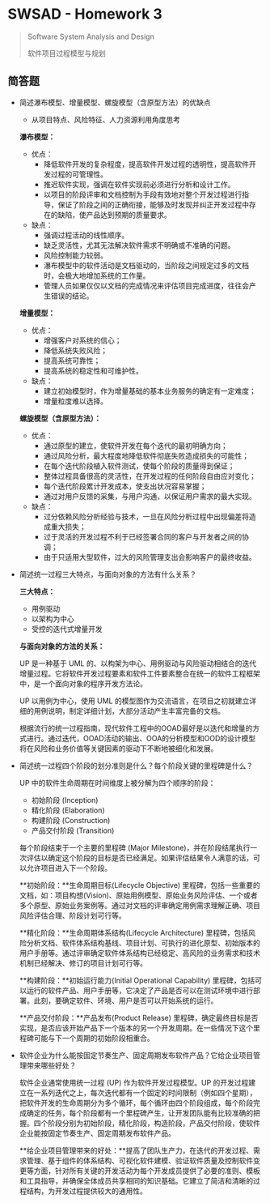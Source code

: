 # SWSAD - Homework 3

> Software System Analysis and Design
>
> 软件项目过程模型与规划

## 简答题

- 简述瀑布模型、增量模型、螺旋模型（含原型方法）的优缺点

  - 从项目特点、风险特征、人力资源利用角度思考

  **瀑布模型：**

  * 优点：
    * 降低软件开发的复杂程度，提高软件开发过程的透明性，提高软件开发过程的可管理性。
    * 推迟软件实现，强调在软件实现前必须进行分析和设计工作。
    * 以项目的阶段评审和文档控制为手段有效地对整个开发过程进行指导，保证了阶段之间的正确衔接，能够及时发现并纠正开发过程中存在的缺陷，使产品达到预期的质量要求。
  * 缺点：
    * 强调过程活动的线性顺序。
    * 缺乏灵活性，尤其无法解决软件需求不明确或不准确的问题。
    * 风险控制能力较弱。
    * 瀑布模型中的软件活动是文档驱动的，当阶段之间规定过多的文档时，会极大地增加系统的工作量。
    * 管理人员如果仅仅以文档的完成情况来评估项目完成进度，往往会产生错误的结论。

  **增量模型：**

  - 优点：
    - 增强客户对系统的信心；
    - 降低系统失败风险；
    - 提高系统可靠性；
    - 提高系统的稳定性和可维护性。
  - 缺点：
    - 建立初始模型时，作为增量基础的基本业务服务的确定有一定难度；
    - 增量粒度难以选择。

  **螺旋模型（含原型方法）：**

  - 优点：
    - 通过原型的建立，使软件开发在每个迭代的最初明确方向；
    - 通过风险分析，最大程度地降低软件彻底失败造成损失的可能性；
    - 在每个迭代阶段植入软件测试，使每个阶段的质量得到保证；
    - 整体过程具备很高的灵活性，在开发过程的任何阶段自由应对变化；
    - 每个迭代阶段累计开发成本，使支出状况容易掌握；
    - 通过对用户反馈的采集，与用户沟通，以保证用户需求的最大实现。
  - 缺点：
    - 过分依赖风险分析经验与技术，一旦在风险分析过程中出现偏差将造成重大损失；
    - 过于灵活的开发过程不利于已经签署合同的客户与开发者之间的协调；
    - 由于只适用大型软件，过大的风险管理支出会影响客户的最终收益。

  

- 简述统一过程三大特点，与面向对象的方法有什么关系？

  **三大特点：**

  - 用例驱动
  - 以架构为中心
  - 受控的迭代式增量开发 

  **与面向对象的方法的关系：**

  UP 是一种基于 UML 的、以构架为中心、用例驱动与风险驱动相结合的迭代增量过程。它将软件开发过程要素和软件工件要素整合在统一的软件工程框架中，是一个面向对象的程序开发方法论。

  UP 以用例为中心，使用 UML 的模型图作为交流语言，在项目之初就建立详细的用例说明，制定详细计划，大部分活动产生丰富完备的文档。

  根据流行的统一过程指南，现代软件工程中的OOAD最好是以迭代和增量的方式进行。通过迭代，OOAD活动的输出、OOA的分析模型和OOD的设计模型将在风险和业务价值等关键因素的驱动下不断地被细化和发展。

  

- 简述统一过程四个阶段的划分准则是什么？每个阶段关键的里程碑是什么？

  UP 中的软件生命周期在时间维度上被分解为四个顺序的阶段：

  * 初始阶段 (Inception)
  * 精化阶段 (Elaboration)
  * 构建阶段 (Construction) 
  * 产品交付阶段 (Transition)

  每个阶段结束于一个主要的里程碑 (Major Milestone)，并在阶段结尾执行一次评估以确定这个阶段的目标是否已经满足。如果评估结果令人满意的话，可以允许项目进入下一个阶段。

  **初始阶段：**生命周期目标(Lifecycle Objective) 里程碑，包括一些重要的文档，如：项目构想(Vision)、原始用例模型、原始业务风险评估、一个或者多个原型、原始业务案例等。通过对文档的评审确定用例需求理解正确、项目风险评估合理、阶段计划可行等。

  **精化阶段：**生命周期体系结构(Lifecycle Architecture) 里程碑，包括风险分析文档、软件体系结构基线、项目计划、可执行的进化原型、初始版本的用户手册等。通过评审确定软件体系结构已经稳定、高风险的业务需求和技术机制已经解决、修订的项目计划可行等。

  **构建阶段：**初始运行能力(Initial Operational Capability) 里程碑，包括可以运行的软件产品、用户手册等，它决定了产品是否可以在测试环境中进行部署。此刻，要确定软件、环境、用户是否可以开始系统的运行。

  **产品交付阶段：**产品发布(Product Release) 里程碑，确定最终目标是否实现，是否应该开始产品下一个版本的另一个开发周期。在一些情况下这个里程碑可能与下一个周期的初始阶段相重合。

  

- 软件企业为什么能按固定节奏生产、固定周期发布软件产品？它给企业项目管理带来哪些好处？

  软件企业通常使用统一过程 (UP) 作为软件开发过程模型。UP 的开发过程建立在一系列迭代之上，每次迭代都有一个固定的时间限制（例如四个星期），把软件开发的生命周期分为多个循环，每个循环由四个阶段组成，每个阶段完成确定的任务，每个阶段都有一个里程碑产生，让开发团队能有比较准确的把握。四个阶段分别为初始阶段，精化阶段，构造阶段，产品交付阶段，使软件企业能按固定节奏生产、固定周期发布软件产品。

  **给企业项目管理带来的好处：**提高了团队生产力，在迭代的开发过程、需求管理、基于组件的体系结构、可视化软件建模、验证软件质量及控制软件变更等方面，针对所有关键的开发活动为每个开发成员提供了必要的准则、模板和工具指导，并确保全体成员共享相同的知识基础。它建立了简洁和清晰的过程结构，为开发过程提供较大的通用性。